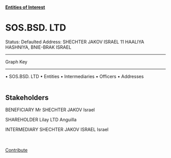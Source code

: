 #### [Entities of Interest](/list.html)
<link rel="stylesheet" type="text/css" href="../../assets/style.css">

<style>
body{background-image:url("http://eoi-graphs.s3-website-eu-west-1.amazonaws.com/SOS.BSD._LTD.png");background-repeat: no-repeat;background-size: contain;}
.markdown>p>span{background-color: white;}
</style>

# SOS.BSD. LTD
<span>Status: Defaulted
Address: SHECHTER JAKOV ISRAEL 11 HAALIYA HASHNIYA, BNIE-BRAK ISRAEL
</span>

---



<div class="legend">
Graph Key
<hr>
<span class="focus">• SOS.BSD. LTD</span>
<span class="entity">• Entities</span>
<span class="intermediary">• Intermediaries</span>
<span class="officer">• Officers</span>
<span class="address">• Addresses</span>
</div><br>


## Stakeholders
<span>BENEFICIARY
Mr SHECHTER JAKOV
Israel
</span>

<span>SHAREHOLDER
Lilay LTD
Anguilla
</span>

<span>INTERMEDIARY
SHECHTER JAKOV ISRAEL
Israel
</span>


<br><br><a class="contribute_button" href="Readme.md">Contribute</a>